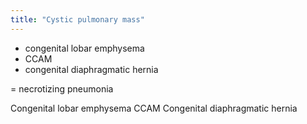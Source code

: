 ```yaml
---
title: "Cystic pulmonary mass"
---
```

- congenital lobar emphysema
- CCAM
- congenital diaphragmatic hernia

= necrotizing pneumonia

Congenital lobar emphysema
CCAM
Congenital diaphragmatic hernia

